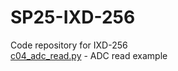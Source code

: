 # SP25-IXD-256
Code repository for IXD-256  
[c04_adc_read.py](class04/c04_adc_read.py) - ADC read example
